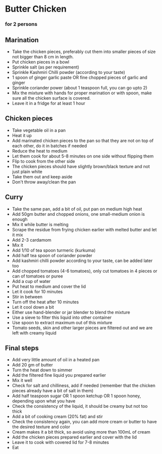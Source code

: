 # Butter Chicken

### for 2 persons


## Marination
- Take the chicken pieces, preferably cut them into smaller pieces of size not bigger than 8 cm in length.
- Put chicken pieces in a bowl
- Sprinkle salt (as per requirement)
- Sprinkle Kashmiri Chilli powder (according to your taste)
- 1 spoon of ginger garlic paste OR fine chopped pieces of garlic and ginger
- Sprinkle coriander power (about 1 teaspoon full, you can go upto 2)
- Mix the mixture with hands for proper marination or with spoon, make sure all the chicken surface is covered.
- Leave it in a fridge for at least 1 hour

## Chicken pieces
- Take vegetable oil in a pan
- Heat it up
- Add marinated chicken pieces to the pan so that they are not on top of each other, do it in batches if needed
- Reduce the heat to medium
- Let them cook for about 5-8 minutes on one side without flipping them
- Flip to cook from the other side
- The chicken pieces should have slightly brown/black texture and not just plain white
- Take them out and keep aside
- Don't throw away/clean the pan

## Curry
- Take the same pan, add a bit of oil, put pan on medium high heat
- Add 50gm butter and chopped onions, one small-medium onion is enough
- Mix it while butter is melting
- Scrape the residue from frying chicken earlier with melted butter and let it mix
- Add 2-3 cardamom
- Mix it
- Add 1/10 of tea spoon turmeric (kurkuma)
- Add half tea spoon of coriander powder
- Add kashmiri chilli powder according to your taste, can be added later too
- Add chopped tomatoes (4-6 tomatoes), only cut tomatoes in 4 pieces or can of tomatoes or puree
- Add a cup of water
- Put heat to medium and cover the lid
- Let it cook for 10 minutes
- Stir in between
- Turn off the heat after 10 minutes
- Let it cool down a bit
- Either use hand-blender or jar blender to blend the mixture
- Use a sieve to filter this liquid into other container
- Use spoon to extract maximum out of this mixture
- Tomato seeds, skin and other larger pieces are filtered out and we are left with creamy liquid

## Final steps
- Add very little amount of oil in a heated pan
- Add 20 gm of butter
- Turn the heat down to simmer
- Add the filtered fine liquid you prepared earlier
- Mix it well
- Check for salt and chilliness, add if needed (remember that the chicken pieces already have a bit of salt in them)
- Add half teaspoon sugar OR 1 spoon ketchup OR 1 spoon honey, depending upon what you have
- Check the consistency of the liquid, it should be creamy but not too thick
- Add a bit of cooking cream (20% fat) and stir
- Check the consistency again, you can add more cream or butter to have the desired texture and color
- Cream makes it a bit thick, so avoid using more than 100mL of cream
- Add the chicken pieces prepared earlier and cover with the lid
- Leave it to cook with covered lid for 7-8 minutes
- Eat

